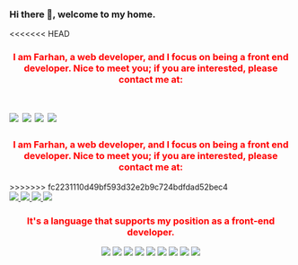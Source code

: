 ### Hi there 👋, welcome to my home.

<<<<<<< HEAD
<h3 style="color:red; text-align:center;">I am Farhan, a web developer, and I focus on being a front end developer. Nice to meet you; if you are interested, please contact me at:</h3>

<a href="https://mail.google.com/mail/u/0/?hl=en&tab=wm#inbox?          
compose=GTvVlcSMTFMtzBTwPNpZgVCVgThdRNdqPCZJBPbpWTKSRPBfdXQMQHhnBWfSWjVGCztlZZBgQLhxG"><img src="https://img.shields.io/badge/Gmail-D14836?style=for-the-badge&logo=gmail&logoColor=white"></a>
<a href="https://api.whatsapp.com/send?phone=6283179727076"><img src="https://img.shields.io/badge/WhatsApp-25D366?style=for-the-badge&logo=whatsapp&logoColor=white"></a>
<a href="https://www.instagram.com/farhannovaaal/"><img src="https://img.shields.io/badge/Instagram-E4405F?style=for-the-badge&logo=instagram&logoColor=white"></a>
<a href="https://www.linkedin.com/in/farhan-noval-38559a140/"><img src="https://img.shields.io/badge/LinkedIn-0077B5?style=for-the-badge&logo=linkedin&logoColor=white"></a>
=======
<h3 style="color : red; text-align:center;">I am Farhan, a web developer, and I focus on being a front end developer. Nice to meet you; if you are interested, please contact me at:</h3>
>>>>>>> fc2231110d49bf593d32e2b9c724bdfdad52bec4

<div>
  <a href="https://mail.google.com/mail/u/0/?hl=en&tab=wm#inbox?compose=GTvVlcSMTFMtzBTwPNpZgVCVgThdRNdqPCZJBPbpWTKSRPBfdXQMQHhnBWfSWjVGCztlZZBgQLhxG">
    <img src="https://img.shields.io/badge/Gmail-D14836?style=for-the-badge&logo=gmail&logoColor=white">
  </a>
  <a href="https://api.whatsapp.com/send?phone=6283179727076">
    <img src="https://img.shields.io/badge/WhatsApp-25D366?style=for-the-badge&logo=whatsapp&logoColor=white">
  </a>
  <a href="https://www.instagram.com/farhannovaaal/">
    <img src="https://img.shields.io/badge/Instagram-E4405F?style=for-the-badge&logo=instagram&logoColor=white">
  </a>
  <a href="https://www.linkedin.com/in/farhan-noval-38559a140/">
    <img src="https://img.shields.io/badge/LinkedIn-0077B5?style=for-the-badge&logo=linkedin&logoColor=white">
  </a>
</div>

<h3 style="font-weight:bold; color:red; text-align:center; "> It's a language that supports my position as a front-end developer. </h3>

<div style="text-align: center;">
<img src="https://img.shields.io/badge/HTML-239120?style=for-the-badge&logo=html5&logoColor=white">
<img src="https://img.shields.io/badge/CSS-239120?&style=for-the-badge&logo=css3&logoColor=white">
<img src="https://img.shields.io/badge/JavaScript-F7DF1E?style=for-the-badge&logo=javascript&logoColor=black">
<img src="https://img.shields.io/badge/PHP-777BB4?style=for-the-badge&logo=php&logoColor=white">
<img src="https://img.shields.io/badge/React-20232A?style=for-the-badge&logo=react&logoColor=61DAF">
<img src="https://img.shields.io/badge/jQuery-0769AD?style=for-the-badge&logo=jquery&logoColor=white">
<img src="https://img.shields.io/badge/MySQL-00000F?style=for-the-badge&logo=mysql&logoColor=white">
<img src="https://img.shields.io/badge/Bootstrap-563D7C?style=for-the-badge&logo=bootstrap&logoColor=white">
<img src="https://img.shields.io/badge/Tailwind_CSS-38B2AC?style=for-the-badge&logo=tailwind-css&logoColor=white">
</div>
<!--
**Farhannovaal/farhannovaal** is a ✨ _special_ ✨ repository because its `README.md` (this file) appears on your GitHub profile.

